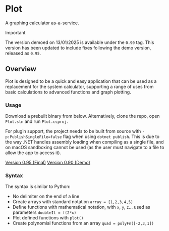 # Plot
A graphing calculator as-a-service.

> [!IMPORTANT]
> The version demoed on 13/01/2025 is available under the `0.90` tag.
> This version has been updated to include fixes following the demo version, released as `0.95`.

## Overview
Plot is designed to be a quick and easy application that can be used as a replacement for the system calculator,
supporting a range of uses from basic calculations to advanced functions and graph plotting.

### Usage
Download a prebuilt binary from below. Alternatively, clone the repo, open `Plot.sln` and run `Plot.csproj`.

For plugin support, the project needs to be built from source with `-p:PublishSingleFile=false` flag when using `dotnet publish`.
This is due to the way .NET handles assembly loading when compiling as a single file, and on macOS sandboxing cannot be used (as the user must navigate to a file to allow the app to access it).

[Version 0.95 (Final)](https://plot.ppc.moe/Plot-0.95.exe) [Version 0.90 (Demo)](https://plot.ppc.moe/Plot-0.90.exe) 

### Syntax
The syntax is similar to Python:
- No delimiter on the end of a line
- Create arrays with standard notation `array = [1,2,3,4,5]`
- Define functions with mathematical notation, with `x`, `y`, `z`... used as parameters `doubleIt = f(2*x)`
- Plot defined functions with `plot()`
- Create polynomial functions from an array `quad = polyFn([-2,3,1])`
